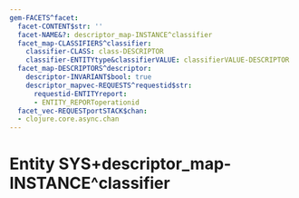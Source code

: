 ```yaml
---
gem-FACETS^facet:
  facet-CONTENT$str: ''
  facet-NAME&?: descriptor_map-INSTANCE^classifier
  facet_map-CLASSIFIERS^classifier:
    classifier-CLASS: class-DESCRIPTOR
    classifier-ENTITYtype&classifierVALUE: classifierVALUE-DESCRIPTOR
  facet_map-DESCRIPTORS^descriptor:
    descriptor-INVARIANT$bool: true
    descriptor_mapvec-REQUESTS^requestid$str:
      requestid-ENTITYreport:
      - ENTITY_REPORToperationid
  facet_vec-REQUESTportSTACK$chan:
  - clojure.core.async.chan
---
```

# Entity SYS+descriptor_map-INSTANCE^classifier

